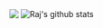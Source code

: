 <!--
**rajkaste/rajkaste** is a ✨ _special_ ✨ repository because its `README.md` (this file) appears on your GitHub profile.
<!--
Here are some ideas to get you started:
- 🔭 I’m currently working on ...
- 🌱 I’m currently learning ...
- 👯 I’m looking to collaborate on ...
- 🤔 I’m looking for help with ...
- 💬 Ask me about ...
- 📫 How to reach me: ...
- 😄 Pronouns: ...
- ⚡ Fun fact: ...

<img src="https://raw.githubusercontent.com/rajkaste/rajkaste/master/gh-header-image-cropped.png" alt="banner">
-->
<p>
<img align="center" src="https://github-readme-stats.vercel.app/api/top-langs/?username=rajkaste&layout=compact&theme=great-gatsby&langs_count=10" />
<img align="center" src="https://github-readme-stats.vercel.app/api?username=rajkaste&show_icons=true&theme=great-gatsby" alt="Raj's github stats" />
</p>



